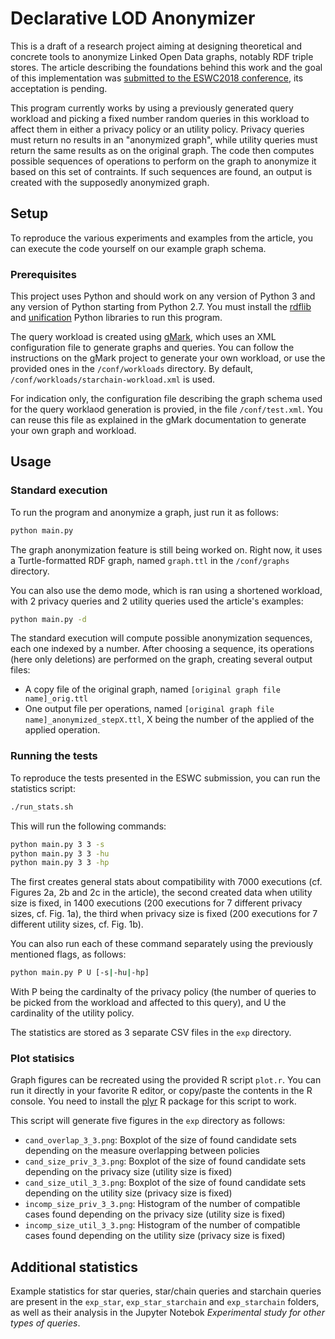 # Declarative LOD Anonymizer

This is a draft of a research project aiming at designing theoretical and
concrete tools to anonymize Linked Open Data graphs, notably RDF triple stores.
The article describing the foundations behind this work and the goal of this
implementation was [submitted to the ESWC2018 conference](https://2018.eswc-conferences.org/paper_12/),
its acceptation is pending.

This program currently works by using a previously generated query workload and
picking a fixed number random queries in this workload to affect them in either
a privacy policy or an utility policy. Privacy queries must return no results in
an "anonymized graph", while utility queries must return the same results as on
the original graph. The code then computes possible sequences of operations to
perform on the graph to anonymize it based on this set of contraints. If such
sequences are found, an output is created with the supposedly anonymized graph.

## Setup

To reproduce the various experiments and examples from the article, you can
execute the code yourself on our example graph schema.

### Prerequisites

This project uses Python and should work on any version of Python 3 and any
version of Python starting from Python 2.7. You must install the [rdflib](https://github.com/RDFLib/rdflib)
and [unification](https://pypi.python.org/pypi/unification/0.2.2) Python libraries
to run this program.

The query workload is created using [gMark](https://github.com/graphMark/gmark),
which uses an XML configuration file to generate graphs and queries. You can follow
the instructions on the gMark project to generate your own workload, or use the provided
ones in the ```/conf/workloads``` directory. By default, ```/conf/workloads/starchain-workload.xml``` is used.

For indication only, the configuration file describing the graph schema used
for the query worklaod generation is provied, in the file ```/conf/test.xml```.
You can reuse this file as explained in the gMark documentation to generate
your own graph and workload.

## Usage

### Standard execution

To run the program and anonymize a graph, just run it as follows:
```bash
python main.py
```

The graph anonymization feature is still being worked on. Right now, it uses
a Turtle-formatted RDF graph, named ```graph.ttl``` in the ```/conf/graphs``` directory.

You can also use the demo mode, which is ran using a shortened workload, with 2
privacy queries and 2 utility queries used the article's examples:

```bash
python main.py -d
```

The standard execution will compute possible anonymization sequences, each one
indexed by a number. After choosing a sequence, its operations (here only deletions)
are performed on the graph, creating several output files:

- A copy file of the original graph, named ```[original graph file name]_orig.ttl```
- One output file per operations, named ```[original graph file name]_anonymized_stepX.ttl```, X being the number of the applied of the applied operation.

### Running the tests

To reproduce the tests presented in the ESWC submission, you can run the statistics script:

```bash
./run_stats.sh
```

This will run the following commands:

```bash
python main.py 3 3 -s
python main.py 3 3 -hu
python main.py 3 3 -hp
```

The first creates general stats about compatibility with 7000 executions (cf. 
Figures 2a, 2b and 2c in the article), the second created data when utility size
is fixed, in 1400 executions (200 executions for 7 different privacy sizes, cf. Fig. 1a),
the third when privacy size is fixed (200 executions for 7 different utility sizes, cf. Fig. 1b).

You can also run each of these command separately using the previously mentioned flags,
as follows:

```bash
python main.py P U [-s|-hu|-hp]
```

With P being the cardinalty of the privacy policy (the number of queries to be
picked from the workload and affected to this query), and U the cardinality of
the utility policy.

The statistics are stored as 3 separate CSV files in the ```exp``` directory.

### Plot statisics

Graph figures can be recreated using the provided R script ```plot.r```. You can run it
directly in your favorite R editor, or copy/paste the contents in the R console.
You need to install the [plyr](https://cran.r-project.org/web/packages/plyr/index.html)
R package for this script to work.

This script will generate five figures in the ```exp``` directory as follows:

- ```cand_overlap_3_3.png```: Boxplot of the size of found candidate sets depending on the measure overlapping between policies
- ```cand_size_priv_3_3.png```: Boxplot of the size of found candidate sets depending on the privacy size (utility size is fixed)
- ```cand_size_util_3_3.png```: Boxplot of the size of found candidate sets depending on the utility size (privacy size is fixed)
- ```incomp_size_priv_3_3.png```: Histogram of the number of compatible cases found depending on the privacy size (utility size is fixed)
- ```incomp_size_util_3_3.png```: Histogram of the number of compatible cases found depending on the utility size (privacy size is fixed)

## Additional statistics

Example statistics for star queries, star/chain queries and starchain queries are
present in the ```exp_star```, ```exp_star_starchain``` and ```exp_starchain``` folders, as well as
their analysis in the Jupyter Notebok *Experimental study for other types of queries*.
